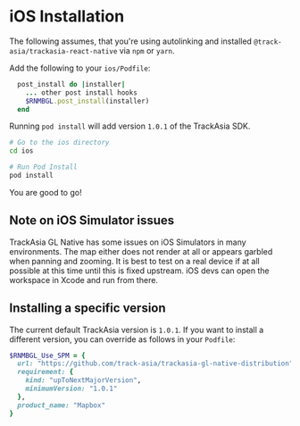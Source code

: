 # iOS Installation

The following assumes, that you're using autolinking and installed
`@track-asia/trackasia-react-native` via `npm` or `yarn`.

Add the following to your `ios/Podfile`:

```ruby
  post_install do |installer|
    ... other post install hooks
    $RNMBGL.post_install(installer)
  end
```

Running `pod install` will add version `1.0.1` of the TrackAsia SDK.

```sh
# Go to the ios directory
cd ios

# Run Pod Install
pod install
```

You are good to go!

## Note on iOS Simulator issues

TrackAsia GL Native has some issues on iOS Simulators in many
environments. The map either does not render at all or appears garbled when panning and zooming.
It is best to test on a real device if at all possible at this time
until this is fixed upstream. iOS devs can open the workspace in Xcode and run from there.


## Installing a specific version

The current default TrackAsia version is `1.0.1`.
If you want to install a different version, you can override as follows in
your `Podfile`:

```ruby
$RNMBGL_Use_SPM = {
  url: "https://github.com/track-asia/trackasia-gl-native-distribution",
  requirement: {
    kind: "upToNextMajorVersion",
    minimumVersion: "1.0.1"
  },
  product_name: "Mapbox"
}
```
